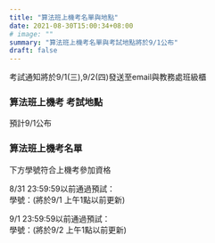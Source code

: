 ```yaml
---
title: "算法班上機考名單與地點"
date: 2021-08-30T15:00:34+08:00
# image: ""
summary: "算法班上機考名單與考試地點將於9/1公布"
draft: false
---
```

考試通知將於9/1(三),9/2(四)發送至email與教務處班級櫃

### 算法班上機考 考試地點

預計9/1公布

### 算法班上機考名單

下方學號符合上機考參加資格

8/31 23:59:59以前通過預試：   
學號：(將於9/1 上午1點以前更新)

9/1 23:59:59以前通過預試：   
學號：(將於9/2 上午1點以前更新)


